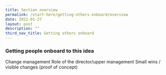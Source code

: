 ```yaml
---
title: Section overview
permalink: /start-here/getting-others-onboard/overview
date: 2022-01-27
layout: post
description: ""
third_nav_title: Getting others onboard
---
```






### **Getting people onboard to this idea**

Change management
Role of the director/upper management
Small wins / visible changes (proof of concept) 
